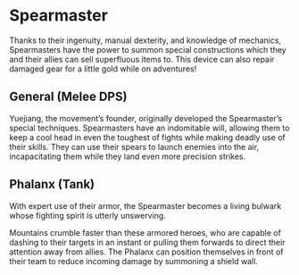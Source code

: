 # Spearmaster

Thanks to their ingenuity, manual dexterity, and knowledge of mechanics, Spearmasters have the power to summon special constructions which they and their allies can sell superfluous items to. This device can also repair damaged gear for a little gold while on adventures!

## General (Melee DPS)

Yuejiang, the movement’s founder, originally developed the Spearmaster’s special techniques. Spearmasters have an indomitable will, allowing them to keep a cool head in even the toughest of fights while making deadly use of their skills. They can use their spears to launch enemies into the air, incapacitating them while they land even more precision strikes.

## Phalanx (Tank)

With expert use of their armor, the Spearmaster becomes a living bulwark whose fighting spirit is utterly unswerving.

Mountains crumble faster than these armored heroes, who are capable of dashing to their targets in an instant or pulling them forwards to direct their attention away from allies. The Phalanx can position themselves in front of their team to reduce incoming damage by summoning a shield wall.